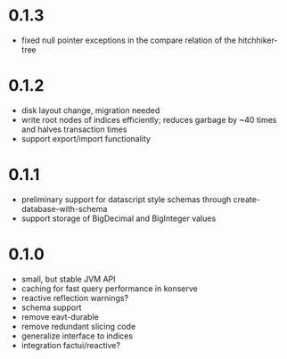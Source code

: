 # 0.1.3
- fixed null pointer exceptions in the compare relation of the hitchhiker-tree
# 0.1.2
- disk layout change, migration needed
- write root nodes of indices efficiently; reduces garbage by ~40 times and halves transaction times
- support export/import functionality
# 0.1.1
- preliminary support for datascript style schemas through create-database-with-schema
- support storage of BigDecimal and BigInteger values
# 0.1.0
- small, but stable JVM API
- caching for fast query performance in konserve
- reactive reflection warnings?
- schema support
- remove eavt-durable
- remove redundant slicing code
- generalize interface to indices
- integration factui/reactive?
